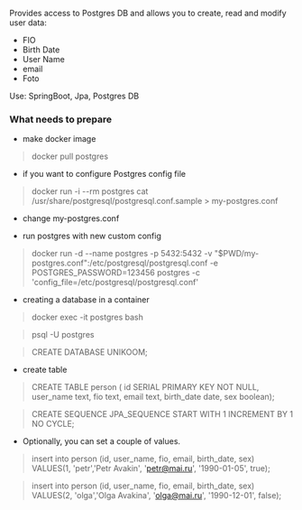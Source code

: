 Provides access to Postgres DB and allows you to create,
read and modify user data:
- FIO
- Birth Date
- User Name 
- email
- Foto

Use: SpringBoot, Jpa, Postgres DB

###  What needs to prepare
- make docker image
> docker pull postgres

- if you want to configure Postgres config file
> docker run -i --rm postgres cat /usr/share/postgresql/postgresql.conf.sample > my-postgres.conf

- change my-postgres.conf

- run postgres with new custom config
> docker run -d --name postgres -p 5432:5432 -v "$PWD/my-postgres.conf":/etc/postgresql/postgresql.conf -e POSTGRES_PASSWORD=123456 postgres -c 'config_file=/etc/postgresql/postgresql.conf'

- creating a database in a container

> docker exec -it postgres bash

> psql -U postgres

> CREATE DATABASE UNIKOOM;

- create table

> CREATE TABLE person (
>     id SERIAL PRIMARY KEY NOT NULL,
>     user_name text,
>     fio text,
>     email text,
>     birth_date date,
>     sex boolean);
 
> CREATE SEQUENCE JPA_SEQUENCE START WITH 1 INCREMENT BY 1 NO CYCLE;

- Optionally, you can set a couple of values.

> insert into person (id, user_name, fio, email, birth_date, sex)
> VALUES(1, 'petr','Petr Avakin', 'petr@mai.ru', '1990-01-05', true);
 
> insert into person (id, user_name, fio, email, birth_date, sex)
> VALUES(2, 'olga','Olga Avakina', 'olga@mai.ru', '1990-12-01', false);